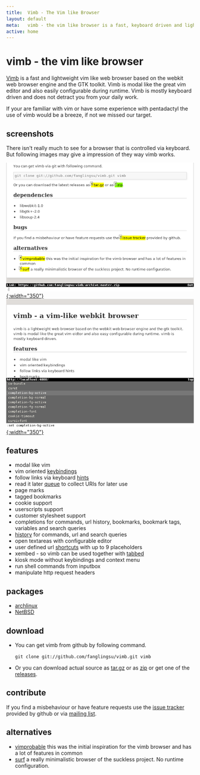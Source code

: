 ```yaml
---
title:  Vimb - The Vim like Browser
layout: default
meta:   vimb - the vim like browser is a fast, keyboard driven and lightweight web-browser
active: home
---
```


# vimb - the vim like browser

[Vimb][vimb] is a fast and lightweight vim like web browser based on the
webkit web browser engine and the GTK toolkit. Vimb is modal like the great
vim editor and also easily configurable during runtime. Vimb is mostly
keyboard driven and does not detract you from your daily work.

If your are familiar with vim or have some experience with pentadactyl the use
of vimb would be a breeze, if not we missed our target.

## screenshots

There isn't really much to see for a browser that is controlled via keyboard.
But following images may give a impression of they way vimb works.

[![link hinting](media/vimb-hints.png "link hinting (688x472 32kB)"){:width="350"}](media/vimb-hints.png)
[![setting completion of vimb](media/vimb-completion.png "completion of settings (690x472 10kB)"){:width="350"}](media/vimb-completion.png)

## features

- modal like vim
- vim oriented [keybindings][]
- follow links via keyboard [hints][]
- read it later [queue][] to collect URIs for later use
- page marks
- tagged bookmarks
- cookie support
- userscripts support
- customer stylesheet support
- completions for commands, url history, bookmarks, bookmark tags, variables
  and search queries
- [history][] for commands, url and search queries
- open textareas with configurable editor
- user defined url [shortcuts][] with up to 9 placeholders
- xembed - so vimb can be used together with [tabbed][]
- kiosk mode without keybindings and context menu
- run shell commands from inputbox
- manipulate http request headers

## packages

- [archlinux][]
- [NetBSD][]

## download
- You can get vimb from github by following command.

      git clone git://github.com/fanglingsu/vimb.git vimb

- Or you can download actual source as [tar.gz][tgz] or as [zip][] or get
  one of the [releases][].

## contribute

If you find a misbehaviour or have feature requests use the
[issue tracker][bug] provided by github or via [mailing list][mail].

## alternatives

- [vimprobable][] this was the initial inspiration for the vimb browser and has
  a lot of features in common
- [surf][] a really minimalistic browser of the suckless project. No runtime
  configuration.

[zip]:         https://github.com/fanglingsu/vimb/archive/master.zip "vimb download zip"
[tgz]:         https://github.com/fanglingsu/vimb/archive/master.tar.gz "vimb download tar.gz"
[releases]:    https://github.com/fanglingsu/vimb/releases "vimb download releases"
[bug]:         https://github.com/fanglingsu/vimb/issues "vimb vim like browser - issues"
[surf]:        http://surf.suckless.org/
[vimb]:        https://github.com/fanglingsu/vimb "vimb vim like browser sources"
[vimprobable]: http://sourceforge.net/apps/trac/vimprobable/
[tabbed]:      http://tools.suckless.org/tabbed/
[keybindings]: keybindings.html "vimb keybindings"
[hints]:       keybindings.html#hinting "vimb hinting"
[history]:     keybindings.html#history "vimb keybindings to access history"
[queue]:       commands.html#queue "vimb read it later queue feature"
[shortcuts]:   commands.html#shortcuts "vimb shortcuts"
[mail]:        https://lists.sourceforge.net/lists/listinfo/vimb-users "vimb vim like browser - mailing list"
[archlinux]:   https://aur.archlinux.org/packages/vimb-git/ "vimb - archlinux package"
[NetBSD]:      http://pkgsrc.se/wip/vimb "vimb - NetBSD package"

